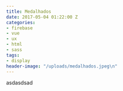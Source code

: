 ```yaml
---
title: Medalhados
date: 2017-05-04 01:22:00 Z
categories:
- firebase
- vue
- ux
- html
- sass
tags:
- display
header-image: "/uploads/medalhados.jpeg\n"
---
```


asdasdsad